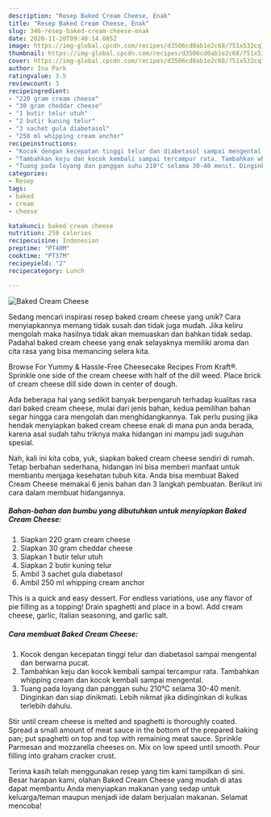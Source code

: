 ```yaml
---
description: "Resep Baked Cream Cheese, Enak"
title: "Resep Baked Cream Cheese, Enak"
slug: 346-resep-baked-cream-cheese-enak
date: 2020-11-20T09:40:14.085Z
image: https://img-global.cpcdn.com/recipes/d3506cd0ab1e2c68/751x532cq70/baked-cream-cheese-foto-resep-utama.jpg
thumbnail: https://img-global.cpcdn.com/recipes/d3506cd0ab1e2c68/751x532cq70/baked-cream-cheese-foto-resep-utama.jpg
cover: https://img-global.cpcdn.com/recipes/d3506cd0ab1e2c68/751x532cq70/baked-cream-cheese-foto-resep-utama.jpg
author: Ina Park
ratingvalue: 3.5
reviewcount: 3
recipeingredient:
- "220 gram cream cheese"
- "30 gram cheddar cheese"
- "1 butir telur utuh"
- "2 butir kuning telur"
- "3 sachet gula diabetasol"
- "250 ml whipping cream anchor"
recipeinstructions:
- "Kocok dengan kecepatan tinggi telur dan diabetasol sampai mengental dan berwarna pucat."
- "Tambahkan keju dan kocok kembali sampai tercampur rata. Tambahkan whipping cream dan kocok kembali sampai mengental."
- "Tuang pada loyang dan panggan suhu 210°C selama 30-40 menit. Dinginkan dan siap dinikmati. Lebih nikmat jika didinginkan di kulkas terlebih dahulu."
categories:
- Resep
tags:
- baked
- cream
- cheese

katakunci: baked cream cheese 
nutrition: 258 calories
recipecuisine: Indonesian
preptime: "PT40M"
cooktime: "PT37M"
recipeyield: "2"
recipecategory: Lunch

---
```



![Baked Cream Cheese](https://img-global.cpcdn.com/recipes/d3506cd0ab1e2c68/751x532cq70/baked-cream-cheese-foto-resep-utama.jpg)

Sedang mencari inspirasi resep baked cream cheese yang unik? Cara menyiapkannya memang tidak susah dan tidak juga mudah. Jika keliru mengolah maka hasilnya tidak akan memuaskan dan bahkan tidak sedap. Padahal baked cream cheese yang enak selayaknya memiliki aroma dan cita rasa yang bisa memancing selera kita.

Browse For Yummy &amp; Hassle-Free Cheesecake Recipes From Kraft®. Sprinkle one side of the cream cheese with half of the dill weed. Place brick of cream cheese dill side down in center of dough.

Ada beberapa hal yang sedikit banyak berpengaruh terhadap kualitas rasa dari baked cream cheese, mulai dari jenis bahan, kedua pemilihan bahan segar hingga cara mengolah dan menghidangkannya. Tak perlu pusing jika hendak menyiapkan baked cream cheese enak di mana pun anda berada, karena asal sudah tahu triknya maka hidangan ini mampu jadi suguhan spesial.


Nah, kali ini kita coba, yuk, siapkan baked cream cheese sendiri di rumah. Tetap berbahan sederhana, hidangan ini bisa memberi manfaat untuk membantu menjaga kesehatan tubuh kita. Anda bisa membuat Baked Cream Cheese memakai 6 jenis bahan dan 3 langkah pembuatan. Berikut ini cara dalam membuat hidangannya.

<!--inarticleads1-->

##### Bahan-bahan dan bumbu yang dibutuhkan untuk menyiapkan Baked Cream Cheese:

1. Siapkan 220 gram cream cheese
1. Siapkan 30 gram cheddar cheese
1. Siapkan 1 butir telur utuh
1. Siapkan 2 butir kuning telur
1. Ambil 3 sachet gula diabetasol
1. Ambil 250 ml whipping cream anchor


This is a quick and easy dessert. For endless variations, use any flavor of pie filling as a topping! Drain spaghetti and place in a bowl. Add cream cheese, garlic, Italian seasoning, and garlic salt. 

<!--inarticleads2-->

##### Cara membuat Baked Cream Cheese:

1. Kocok dengan kecepatan tinggi telur dan diabetasol sampai mengental dan berwarna pucat.
1. Tambahkan keju dan kocok kembali sampai tercampur rata. Tambahkan whipping cream dan kocok kembali sampai mengental.
1. Tuang pada loyang dan panggan suhu 210°C selama 30-40 menit. Dinginkan dan siap dinikmati. Lebih nikmat jika didinginkan di kulkas terlebih dahulu.


Stir until cream cheese is melted and spaghetti is thoroughly coated. Spread a small amount of meat sauce in the bottom of the prepared baking pan; put spaghetti on top and top with remaining meat sauce. Sprinkle Parmesan and mozzarella cheeses on. Mix on low speed until smooth. Pour filling into graham cracker crust. 

Terima kasih telah menggunakan resep yang tim kami tampilkan di sini. Besar harapan kami, olahan Baked Cream Cheese yang mudah di atas dapat membantu Anda menyiapkan makanan yang sedap untuk keluarga/teman maupun menjadi ide dalam berjualan makanan. Selamat mencoba!
